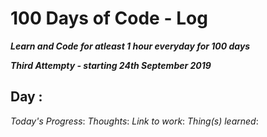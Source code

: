 # 100 Days of Code - Log 

***Learn and Code for atleast 1 hour everyday for 100 days***

***Third Attempty - starting 24th September 2019***


Day :
------
*Today's Progress*:
*Thoughts*:
*Link to work*:
*Thing(s) learned*:
